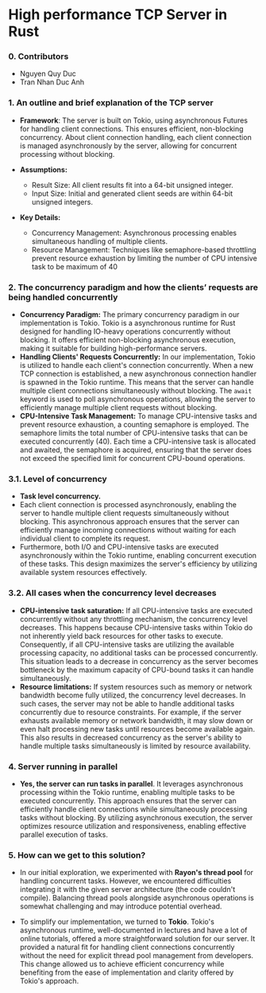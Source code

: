 # High performance TCP Server in Rust

### 0. Contributors

- Nguyen Quy Duc
- Tran Nhan Duc Anh

### 1. An outline and brief explanation of the TCP server

- **Framework**: The server is built on Tokio, using asynchronous Futures for handling client connections. This ensures efficient, non-blocking concurrency. About client connection handling, each client connection is managed asynchronously by the server, allowing for concurrent processing without blocking.
- **Assumptions:**

  - Result Size: All client results fit into a 64-bit unsigned integer.
  - Input Size: Initial and generated client seeds are within 64-bit unsigned integers.

- **Key Details:**

  - Concurrency Management: Asynchronous processing enables simultaneous handling of multiple clients.
  - Resource Management: Techniques like semaphore-based throttling prevent resource exhaustion by limiting the number of CPU intensive task to be maximum of 40

### 2. The concurrency paradigm and how the clients’ requests are being handled concurrently

- **Concurrency Paradigm:** The primary concurrency paradigm in our implementation is Tokio. Tokio is a asynchronous runtime for Rust designed for handling IO-heavy operations concurrently without blocking. It offers efficient non-blocking asynchronous execution, making it suitable for building high-performance servers.
- **Handling Clients' Requests Concurrently:** In our implementation, Tokio is utilized to handle each client's connection concurrently. When a new TCP connection is established, a new asynchronous connection handler is spawned in the Tokio runtime. This means that the server can handle multiple client connections simultaneously without blocking. The `await` keyword is used to poll asynchronous operations, allowing the server to efficiently manage multiple client requests without blocking.
- **CPU-Intensive Task Management:** To manage CPU-intensive tasks and prevent resource exhaustion, a counting semaphore is employed. The semaphore limits the total number of CPU-intensive tasks that can be executed concurrently (40). Each time a CPU-intensive task is allocated and awaited, the semaphore is acquired, ensuring that the server does not exceed the specified limit for concurrent CPU-bound operations.

### 3.1. Level of concurrency

- **Task level concurrency.**
- Each client connection is processed asynchronously, enabling the server to handle multiple client requests simultaneously without blocking. This asynchronous approach ensures that the server can efficiently manage incoming connections without waiting for each individual client to complete its request.
- Furthermore, both I/O and CPU-intensive tasks are executed asynchronously within the Tokio runtime, enabling concurrent execution of these tasks. This design maximizes the server's efficiency by utilizing available system resources effectively.

### 3.2. All cases when the concurrency level decreases

- **CPU-intensive task saturation:** If all CPU-intensive tasks are executed concurrently without any throttling mechanism, the concurrency level decreases. This happens because CPU-intensive tasks within Tokio do not inherently yield back resources for other tasks to execute. Consequently, if all CPU-intensive tasks are utilizing the available processing capacity, no additional tasks can be processed concurrently. This situation leads to a decrease in concurrency as the server becomes bottleneck by the maximum capacity of CPU-bound tasks it can handle simultaneously.
- **Resource limitations:** If system resources such as memory or network bandwidth become fully utilized, the concurrency level decreases. In such cases, the server may not be able to handle additional tasks concurrently due to resource constraints. For example, if the server exhausts available memory or network bandwidth, it may slow down or even halt processing new tasks until resources become available again. This also results in decreased concurrency as the server's ability to handle multiple tasks simultaneously is limited by resource availability.

### 4. Server running in parallel

- **Yes, the server can run tasks in parallel**. It leverages asynchronous processing within the Tokio runtime, enabling multiple tasks to be executed concurrently. This approach ensures that the server can efficiently handle client connections while simultaneously processing tasks without blocking. By utilizing asynchronous execution, the server optimizes resource utilization and responsiveness, enabling effective parallel execution of tasks.

### 5. How can we get to this solution?

- In our initial exploration, we experimented with **Rayon's thread pool** for handling concurrent tasks. However, we encountered difficulties integrating it with the given server architecture (the code couldn't compile). Balancing thread pools alongside asynchronous operations is somewhat challenging and may introduce potential overhead.

- To simplify our implementation, we turned to **Tokio**. Tokio's asynchronous runtime, well-documented in lectures and have a lot of online tutorials, offered a more straightforward solution for our server. It provided a natural fit for handling client connections concurrently without the need for explicit thread pool management from developers. This change allowed us to achieve efficient concurrency while benefiting from the ease of implementation and clarity offered by Tokio's approach.
